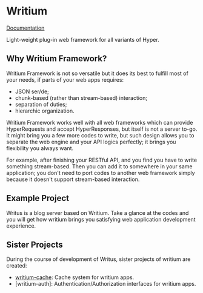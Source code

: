 # Writium

[Documentation](https://docs.rs/writium/0.1.0/writium/index.html)

Light-weight plug-in web framework for all variants of Hyper.

## Why Writium Framework?

Writium Framework is not so versatile but it does its best to fulfill most of your needs, if parts of your web apps requires:

* JSON ser/de;
* chunk-based (rather than stream-based) interaction;
* separation of duties;
* hierarchic organization.

Writium Framework works well with all web frameworks which can provide HyperRequests and accept HyperResponses, but itself is not a server to-go. It might bring you a few more codes to write, but such design allows you to separate the web engine and your API logics perfectly; it brings you flexibility you always want.

For example, after finishing your RESTful API, and you find you have to write something stream-based. Then you can add it to somewhere in your same application; you don't need to port codes to another web framework simply because it doesn't support stream-based interaction.

## Example Project

Writus is a blog server based on Writium. Take a glance at the codes and you will get how writium brings you satisfying web application development experience.

## Sister Projects

During the course of development of Writus, sister projects of writium are created:

* [writium-cache](https://github.com/PENGUINLIONG/writium-cache): Cache system for writium apps.
* [writium-auth]: Authentication/Authorization interfaces for writium apps.
